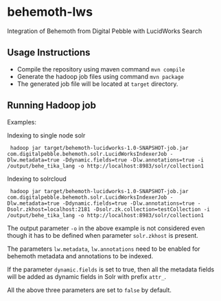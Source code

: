 behemoth-lws
============

Integration of Behemoth from Digital Pebble with LucidWorks Search

Usage Instructions
------------------

* Compile the repository using maven command `mvn compile`
* Generate the hadoop job files using command `mvn package`
* The generated job file will be located at `target` directory.

Running Hadoop job
------------------

  Examples:
  
  Indexing to single node solr 
  
     hadoop jar target/behemoth-lucidworks-1.0-SNAPSHOT-job.jar  com.digitalpebble.behemoth.solr.LucidWorksIndexerJob -Dlw.metadata=true -Ddynamic.fields=true -Dlw.annotations=true -i /output/behe_tika_lang -o http://localhost:8983/solr/collection1
     
  Indexing to solrcloud 
    
     hadoop jar target/behemoth-lucidworks-1.0-SNAPSHOT-job.jar  com.digitalpebble.behemoth.solr.LucidWorksIndexerJob -Dlw.metadata=true -Ddynamic.fields=true -Dlw.annotations=true -Dsolr.zkhost=localhost:2181 -Dsolr.zk.collection=testCollection -i /output/behe_tika_lang -o http://localhost:8983/solr/collection1
     
   The output parameter `-o` in the above example is not considered even though it has to be defined when parameter `solr.zkhost` is present.
    
  The parameters `lw.metadata`, `lw.annotations` need to be enabled for behemoth metadata and annotations to be indexed.
    
  If the parameter `dynamic.fields` is set to true, then all the metadata fields will be added as dynamic fields in Solr with prefix `attr_`. 
  
  All the above three parameters are set to `false` by default.
